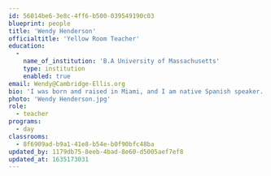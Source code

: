 ```yaml
---
id: 56014be6-3e8c-4ff6-b500-039549190c03
blueprint: people
title: 'Wendy Henderson'
officialtitle: 'Yellow Room Teacher'
education:
  -
    name_of_institution: 'B.A University of Massachusetts'
    type: institution
    enabled: true
email: Wendy@Cambridge-Ellis.org
bio: 'I was born and raised in Miami, and I am native Spanish speaker. I have been living in Cambridge for over two decades, and currently reside with my husband, two alumni CES children, and my dog Archie. My inspiration and love for children began after having my own. I joined the CES staff to earn my early childhood teaching license, and I am excited to be part of the Yellow Room team. I enjoy running, skiing, biking, traveling, and spending time with family and friends.'
photo: 'Wendy Henderson.jpg'
role:
  - teacher
programs:
  - day
classrooms:
  - 8f6909ad-b9a1-41e8-b54e-b0f90bfc48ba
updated_by: 1179db75-8eeb-4bad-8e60-d5005aef7ef8
updated_at: 1635173031
---
```

